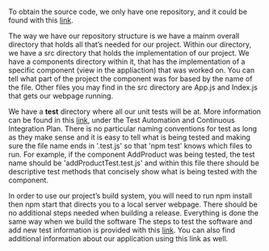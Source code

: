 To obtain the source code, we only have one repository, and it could be found with this [link](https://github.com/sanchezbrian/yardsale-uw).

The way we have our repository structure is we have a mainm overall directory that holds all that’s needed for our project. 
Within our directory, we have a src directory that holds the implementation of our project. 
We have a components directory within it, that has the implementation of a specific component (view in the appliaction) that was worked on. 
You can tell what part of the project the component was for based by the name of the file. 
Other files you may find in the src directory are App.js and Index.js that gets our webpage running.

We have a __test__ directory where all our unit tests will be at. 
More information can be found in this [link](https://docs.google.com/document/d/1rqT9nvWCRKEx_4AztqSvhUb9JB40Gl_3U8ca3pKi7OM/edit#bookmark=id.54sx5k7lctq4), under the Test Automation and Continuous Integration Plan.
There is no particular naming conventions for test as long as they make sense and it is easy to tell what is being tested and making sure the file name ends in '.test.js' so that 'npm test' knows which files to run. For example, if the component AddProduct was being
tested, the test name should be 'addProductTest.test.js' and within this file there should be descriptive test methods that concisely show what is being tested with the component.

In order to use our project’s build system, you will need to run npm install then npm start that directs you to a local server webpage. There should be no additional steps needed when building a release. Everything is done the same way when we build the software
The steps to test the software and add new test information is provided with this [link](https://docs.google.com/document/d/1rqT9nvWCRKEx_4AztqSvhUb9JB40Gl_3U8ca3pKi7OM/edit#bookmark=id.54sx5k7lctq4). You can also find additional information about our application using this link as well.

